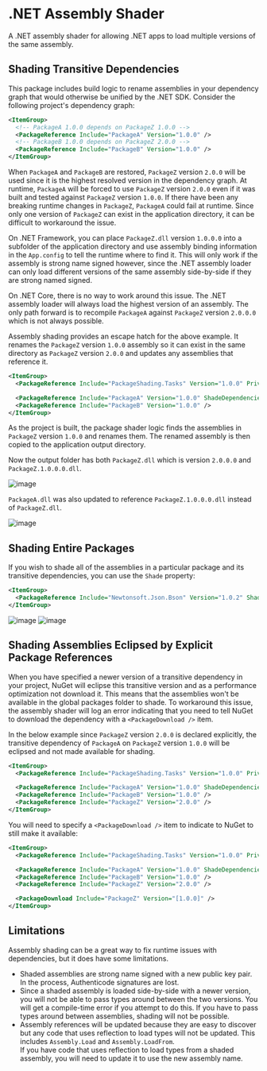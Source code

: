 # .NET Assembly Shader
A .NET assembly shader for allowing .NET apps to load multiple versions of the same assembly.

## Shading Transitive Dependencies
This package includes build logic to rename assemblies in your dependency graph that would otherwise be unified by the .NET SDK.  Consider the following project's dependency graph:

```xml
<ItemGroup>
  <!-- PackageA 1.0.0 depends on PackageZ 1.0.0 -->
  <PackageReference Include="PackageA" Version="1.0.0" /> 
  <!-- PackageB 1.0.0 depends on PackageZ 2.0.0 -->
  <PackageReference Include="PackageB" Version="1.0.0" /> 
</ItemGroup>
```

When `PackageA` and `PackageB` are restored, `PackageZ` version `2.0.0` will be used since it is the highest resolved version in the dependency graph.  At runtime, `PackageA` will be forced to use `PackageZ` version `2.0.0`
even if it was built and tested against `PackageZ` version `1.0.0`.  If there have been any breaking runtime changes in `PackageZ`, `PackageA` could fail at runtime.  Since only one version of `PackageZ` can exist in the application
directory, it can be difficult to workaround the issue.

On .NET Framework, you can place `PackageZ.dll` version `1.0.0.0` into a subfolder of the application directory and use assembly binding information in the `App.config` to tell the runtime where to find it.  This will only work
if the assembly is strong name signed however, since the .NET assembly loader can only load different versions of the same assembly side-by-side if they are strong named signed.

On .NET Core, there is no way to work around this issue.  The .NET assembly loader will always load the highest version of an assembly.  The only path forward is to recompile `PackageA` against `PackageZ` version `2.0.0.0`
which is not always possible.

Assembly shading provides an escape hatch for the above example.  It renames the `PackageZ` version `1.0.0` assembly so it can exist in the same directory as `PackageZ` version `2.0.0` and updates any assemblies that reference it.

```xml
<ItemGroup>
  <PackageReference Include="PackageShading.Tasks" Version="1.0.0" PrivateAssets="All" />

  <PackageReference Include="PackageA" Version="1.0.0" ShadeDependencies="PackageZ" />
  <PackageReference Include="PackageB" Version="1.0.0" />
</ItemGroup>
```

As the project is built, the package shader logic finds the assemblies in `PackageZ` version `1.0.0` and renames them.  The renamed assembly is then copied to the application output directory.

Now the output folder has both `PackageZ.dll` which is version `2.0.0.0` and `PackageZ.1.0.0.0.dll`.

![image](https://github.com/jeffkl/AssemblyShader/assets/17556515/f71cb349-ee1b-4426-880e-50eb7d28db77)

`PackageA.dll` was also updated to reference `PackageZ.1.0.0.0.dll` instead of `PackageZ.dll`.

![image](https://github.com/jeffkl/AssemblyShader/assets/17556515/f9856984-a31e-4689-8139-9afbf75391f8)

## Shading Entire Packages
If you wish to shade all of the assemblies in a particular package and its transitive dependencies, you can use the `Shade` property:
```xml
<ItemGroup>
  <PackageReference Include="Newtonsoft.Json.Bson" Version="1.0.2" Shade="true" />
</ItemGroup>
```
![image](https://github.com/jeffkl/AssemblyShader/assets/17556515/0451827a-a20e-41ca-abd1-bd2e325523fe)
![image](https://github.com/jeffkl/AssemblyShader/assets/17556515/9dfe6113-b7b3-456f-bdc3-16ac0b4a1f88)

## Shading Assemblies Eclipsed by Explicit Package References
When you have specified a newer version of a transitive dependency in your project, NuGet will eclipse this transitive version and as a performance optimization not download it.  This means that the assemblies won't be available in the global packages folder to shade.  To workaround this issue, the assembly shader will log an error indicating that you need to tell NuGet to download the dependency with a `<PackageDownload />` item.

In the below example since `PackageZ` version `2.0.0` is declared explicitly, the transitive dependency of `PackageA` on `PackageZ` version `1.0.0` will be eclipsed and not made available for shading.

```xml
<ItemGroup>
  <PackageReference Include="PackageShading.Tasks" Version="1.0.0" PrivateAssets="All" />

  <PackageReference Include="PackageA" Version="1.0.0" ShadeDependencies="PackageZ" />
  <PackageReference Include="PackageB" Version="1.0.0" />
  <PackageReference Include="PackageZ" Version="2.0.0" />
</ItemGroup>
```

You will need to specify a `<PackageDownload />` item to indicate to NuGet to still make it available:
```xml
<ItemGroup>
  <PackageReference Include="PackageShading.Tasks" Version="1.0.0" PrivateAssets="All" />

  <PackageReference Include="PackageA" Version="1.0.0" ShadeDependencies="PackageZ" />
  <PackageReference Include="PackageB" Version="1.0.0" />
  <PackageReference Include="PackageZ" Version="2.0.0" />

  <PackageDownload Include="PackageZ" Version="[1.0.0]" />
</ItemGroup>
```


## Limitations
Assembly shading can be a great way to fix runtime issues with dependencies, but it does have some limitations.

- Shaded assemblies are strong name signed with a new public key pair.  In the process, Authenticode signatures are lost.
- Since a shaded assembly is loaded side-by-side with a newer version, you will not be able to pass types around between the two versions.  You will get a compile-time error if you attempt to do this.  If you have to pass
  types around between assemblies, shading will not be possible.
- Assembly references will be updated because they are easy to discover but any code that uses reflection to load types will not be updated.  This includes `Assembly.Load` and `Assembly.LoadFrom`.  
  If you have code that uses reflection to load types from a shaded assembly, you will need to update it to use the new assembly name.
